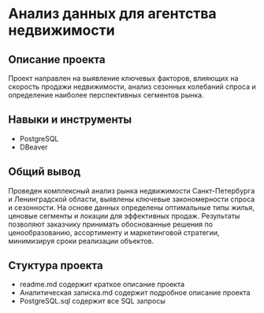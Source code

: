 # Анализ данных для агентства недвижимости  

## Описание проекта
Проект направлен на выявление ключевых факторов, влияющих на скорость продажи недвижимости, анализ сезонных колебаний спроса и определение наиболее перспективных сегментов рынка.

## Навыки и инструменты 
- PostgreSQL
- DBeaver

## Общий вывод
Проведен комплексный анализ рынка недвижимости Санкт-Петербурга и Ленинградской области, выявлены ключевые закономерности спроса и сезонности. На основе данных определены оптимальные типы жилья, ценовые сегменты и локации для эффективных продаж. Результаты позволяют заказчику принимать обоснованные решения по ценообразованию, ассортименту и маркетинговой стратегии, минимизируя сроки реализации объектов.

## Стуктура проекта
- readme.md содержит краткое описание проекта
- Аналитическая записка.md содержит подробное описание проекта
- PostgreSQL.sql содержит все SQL запросы